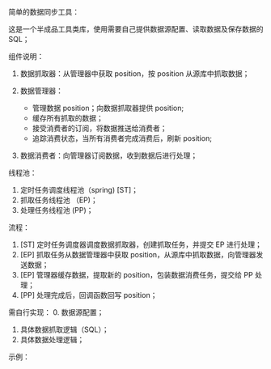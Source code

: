 简单的数据同步工具：

这是一个半成品工具类库，使用需要自己提供数据源配置、读取数据及保存数据的 SQL；


组件说明：

1. 数据抓取器：从管理器中获取 position，按 position 从源库中抓取数据；

2. 数据管理器：
    * 管理数据 position；向数据抓取器提供 position;
    * 缓存所有抓取的数据；
    * 接受消费者的订阅，将数据推送给消费者；
    * 追踪消费状态，当所有消费者完成消费后，刷新 position;
3. 数据消费者：向管理器订阅数据，收到数据后进行处理；


线程池：

1. 定时任务调度线程池（spring) [ST]；
2. 抓取任务线程池 （EP)；
3. 处理任务线程池  (PP)；

流程：
1. [ST] 定时任务调度器调度数据抓取器，创建抓取任务，并提交 EP 进行处理；
2. [EP] 抓取任务从数据管理器中获取 position，从源库中抓取数据，向管理器发送数据；
3. [EP] 管理器缓存数据，提取新的 position，包装数据消费任务，提交给 PP 处理；
4. [PP] 处理完成后，回调函数回写 position；


需自行实现：
0. 数据源配置；
1. 具体数据抓取逻辑（SQL）；
2. 具体数据处理逻辑；

示例：

